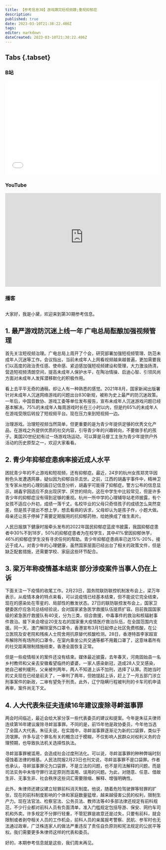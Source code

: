 ```yaml
---
title: 【参考信息30】游戏蹲完短视频蹲;重视抑郁症
description: 
published: true
date: 2023-03-10T21:38:22.486Z
tags: 
editor: markdown
dateCreated: 2023-03-10T21:38:22.486Z
---
```


## Tabs {.tabset}
### B站
<div style="position: relative; padding: 30% 45%;">
<iframe style="position: absolute; width: 100%; height: 100%; left: 0; top: 0;" src="//player.bilibili.com/player.html?&bvid=BV14L411Z76e&page=1&as_wide=1&high_quality=1&danmaku=1&autoplay=0" scrolling="no" border="0" frameborder="no" framespacing="0" allowfullscreen="true"></iframe>
</div>

### YouTube
<div style="position: relative; padding: 30% 45%;">
<iframe style="position: absolute; top: 0; left: 0; width: 100%; height: 100%;" src="https://www.youtube-nocookie.com/embed/yO60LXzFtJ8" title="YouTube video player" frameborder="0" allow="accelerometer; autoplay; clipboard-write; encrypted-media; gyroscope; picture-in-picture" allowfullscreen></iframe>
</div>
  
### 播客
<div class="podcast-player"></div>

## 

大家好，我是小黛，欢迎来到第30期参考信息。

## 1. 最严游戏防沉迷上线一年 广电总局酝酿加强视频管理

首先关注短视频治理。广电总局上周开了个会，研究部署加强短视频管理、防范未成年人沉迷等工作。会议指出，当前未成年人上网看视频越来越普遍，更加需要我们以高度的政治责任感、使命感、紧迫感加强短视频建设和管理，大力激浊扬清，营造短视频清朗空间，提高未成年人保护水平，在陶冶情操、启迪心智、引领风尚方面对未成年人发挥潜移默化的积极作用。

看上去平平无奇的通稿，却让人有一种熟悉的感觉。2021年8月，国家新闻出版署针对未成年人沉迷网络游戏的问题出台830新规，被称为史上最严的防沉迷政策。一年后，中国音数协、游戏工委等单位发布报告，宣布未成年人沉迷游戏问题已经基本解决。75%的未成年人每周游戏时长在三小时以内，但是约65%的未成年人在游戏受限后转投了短视频平台。现在压力来到短视频一边。

治理游戏。治理短视频当然简单，但更重要的是为青少年提供足够的优秀文化产品，在游戏之外提供优质的社交内容，引导青少年的兴趣转向，不要做手机的孩子。美国20世纪初有过一场游戏场运动，可以算是马督工主张为青少年提供户外活动的历史原型之一，欢迎大家看看。

## 2. 青少年抑郁症患病率接近成人水平

困扰青少年的不止游戏和短视频，还有抑郁症。最近，24岁的杭州女孩郑灵华因粉色头发遭遇网暴，疑似因为抑郁自杀去世。之前，江西的胡鑫宇事件中，精神卫生专家从他的心理刻画日记信息分析，胡鑫宇可能得了抑郁症。警方公布的信息显示，胡鑫宇因适应不良出现厌学、厌世的倾向，这在中学生中比较常见，但是许多青少年的抑郁症没有得到足够的重视。杭州一所中学的心理辅导站老师披露，有个女孩不适应小升初，成绩一落千丈。名校毕业的父母只奇怪孩子的成绩怎么突然变差，但是孩子提出不想上学，想去看病的诉求，父母却认为是孩子作，小题大做。母亲还让孩子停掉了需要定期服用的抗抑郁药物，给她换成了维生素片。

人民日报旗下健康时报牵头发布的2022年国民抑郁症蓝皮书披露，我国抑郁症患者中30%不到18岁，50%的抑郁症患者为在校学生，其中41%曾因抑郁休学，46%的抑郁症学生没有寻求任何的帮助。青少年抑郁症患病率已达15%-20%，接近于成人。对青少年的心理健康，虽然国家层面已经出台了相关的政策文件，但是缺乏配套措施，还需要学校、家庭这些环节配合。

## 3. 梁万年称疫情基本结束 部分涉疫案件当事人仍在上诉

下面关注一下疫情的收尾工作。2月23日，国务院联防联控机制发布会上，梁万年表示，从疫情本身的特点来看，可以说疫情已经基本结束，但不能说它完全结束，现在的感染处在零星的、局部性的散发状态。27日的联防联控发布会上，国家卫健委医疗应急司总结经验说，会对国家紧急医学救援队伍提质扩容。目前我国国家级的紧急医疗救援队有40支，分为三类，综合救援，中毒事件的救治和核辐射事件救治。接下来会增设20支左右的国家重大疫情医疗救治队伍，在全国范围内支援。同一天，澳门解除室外口罩令，香港宣布3月1日起停止社区免费核酸，在公立医院及安老院和残疾人士院舍用抗原替代核酸检测。28日，香港特首李家超宣布解除所有场所的口罩令，在室内乘坐公共交通等都不用戴口罩了，这意味着所有的社交距离限制措施结束，香港全面恢复正常。

但是一些疫情相关的案件还没有结束。媒体最近披露，去年春天，河南固始县一名乡村教师和父亲去安徽看望临终的婆婆，一家人感染新冠，造成28人交叉感染，她自己被判缓刑，父亲被判两年，两人不知道上诉不加刑，选择了认罪。而她当时的丈夫现在已经是前夫了，一审判了两年，但她提起上诉，赶上了一月五部门涉立刑事案件的新政，二审有望免于刑责。此外，辽宁隐瞒行程被判刑的卡车司机申请再审，案件尚无下文。

## 4. 人大代表朱征夫连续16年建议废除寻衅滋事罪

两会时间临近，最近会给大家分享一些代表委员的建议和提案。今年是朱征夫律师连续第16年建议废除寻衅滋事罪。不同的是，前15年他是政协委员，今年他当选了全国人大代表。朱征夫说，在实践中，寻衅滋事罪逐渐沦为新的口袋罪，类似于流氓罪。许多与这个罪名有关的概念过于模糊，不仅影响人民群众对权利义务的合理预期，也导致执法机关选择性执法。

寻衅滋事罪被滥用，会造成社会过度刑法化。可以说，寻衅滋事罪的种种弊端时刻侵蚀着法律的根基。人民法院报2月23日也刊文说，寻衅滋事罪不是口袋罪。作者也承认，寻衅滋事罪沦为口袋罪，不是立法的问题，也不是司法解释的问题，而是司法实务中未恪守罪行法定原则而滥用、误用的问题。为此，对随意、任意、借故生非、无事生非、社会秩序这些词汇需要限缩、解释、增强明确性。

此外，朱律师还建议建立轻罪前科消灭制度。他说，随着危险驾驶罪等轻罪的扩张，现在的前科制度影响的个体和家庭数量猛增，越来越侵害公民的权利，限制生产力。现在法官法、检察官法、公务员法、教师法等40多部法律还规定有前科规范，不少行业都对前科人员有负面清单，准入门槛规定包括导游、保安、网约车司机和外卖。许多规定不分罪行轻重，不管犯罪是故意还是过失，只要有前科，就会限制或者剥夺相关人员的工作机会，前科人员的亲属报考警察、民航、参军时也无法通过政审，广泛株连家人的做法严重违反了责任自负原则和宪法规定的公民平等权。我们需要更多朱律师这样的代表和委员。

好的，本期参考信息就是这些，我们周末再见。
